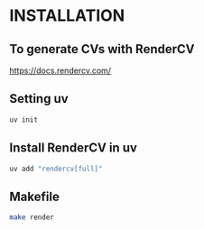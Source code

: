 
# INSTALLATION

## To generate CVs with RenderCV

https://docs.rendercv.com/


## Setting uv

```bash
uv init
```


## Install RenderCV in uv 

```bash
uv add "rendercv[full]"
``` 


## Makefile

```bash
make render
```